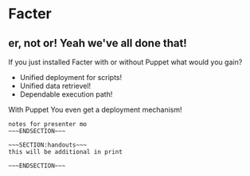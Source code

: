 <!SLIDE>
# Facter #
## er, not or! Yeah we've all done that! ##

If you just installed Facter with or without Puppet what would you gain?

* Unified deployment for scripts!
* Unified data retrievel!
* Dependable execution path!

With Puppet You even get a deployment mechanism! 


~~~SECTION:notes~~~
notes for presenter mo
~~~ENDSECTION~~~

~~~SECTION:handouts~~~
this will be additional in print

~~~ENDSECTION~~~

